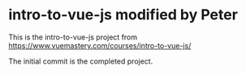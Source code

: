 # intro-to-vue-js modified by Peter

This is the intro-to-vue-js project from <https://www.vuemastery.com/courses/intro-to-vue-js/>

The initial commit is the completed project.
